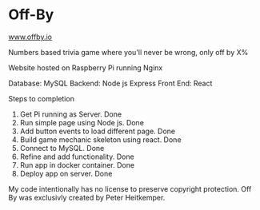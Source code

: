 # Off-By

www.offby.io

Numbers based trivia game where you'll never be wrong, only off by X%

Website hosted on Raspberry Pi running Nginx

Database: MySQL
Backend: Node js Express
Front End: React

Steps to completion

1. Get Pi running as Server. Done
2. Run simple page using Node js. Done
3. Add button events to load different page. Done
4. Build game mechanic skeleton using react. Done
5. Connect to MySQL. Done
6. Refine and add functionality. Done
7. Run app in docker container. Done
8. Deploy app on server. Done

My code intentionally has no license to preserve copyright protection.
Off By was exclusivly created by Peter Heitkemper.
